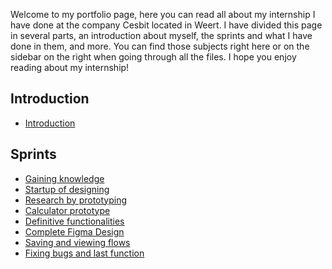 Welcome to my portfolio page, here you can read all about my internship I have done at the company Cesbit located in Weert. I have divided this page in several parts, an introduction about myself, the sprints and what I have done in them, and more. You can find those subjects right here or on the sidebar on the right when going through all the files. 
I hope you enjoy reading about my internship!

## Introduction

* [Introduction](https://git.fhict.nl/I465040/cesbitportfolio/-/wikis/introduction)

## Sprints

* [Gaining knowledge](https://git.fhict.nl/I465040/cesbitportfolio/-/wikis/sprint-0)
* [Startup of designing](https://git.fhict.nl/I465040/cesbitportfolio/-/wikis/sprint-1)
* [Research by prototyping](https://git.fhict.nl/I465040/cesbitportfolio/-/wikis/sprint-2)
* [Calculator prototype](https://git.fhict.nl/I465040/cesbitportfolio/-/wikis/sprint-3)
* [Definitive functionalities](https://git.fhict.nl/I465040/cesbitportfolio/-/wikis/sprint-4)
* [Complete Figma Design](https://git.fhict.nl/I465040/cesbitportfolio/-/wikis/sprint-5)
* [Saving and viewing flows](https://git.fhict.nl/I465040/cesbitportfolio/-/wikis/sprint-6)
* [Fixing bugs and last function](https://git.fhict.nl/I465040/cesbitportfolio/-/wikis/sprint-7)